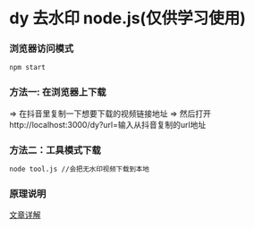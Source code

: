 # dy 去水印 node.js(仅供学习使用)

### 浏览器访问模式
```bash
npm start
```
### 方法一: 在浏览器上下载
   => 在抖音里复制一下想要下载的视频链接地址
   => 然后打开 http://localhost:3000/dy?url=输入从抖音复制的url地址

### 方法二：工具模式下载

```bash
node tool.js //会把无水印视频下载到本地
```
### 原理说明
[文章详解](https://juejin.im/post/5ee4f035e51d4578615af59f)


